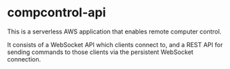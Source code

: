 # compcontrol-api

This is a serverless AWS application that enables remote computer control.

It consists of a WebSocket API which clients connect to, and a REST API for sending commands to those clients via the persistent WebSocket connection.
